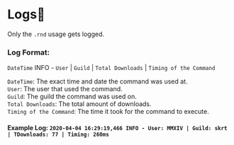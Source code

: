 # Logs💾
Only the `.rnd` usage gets logged.  
### Log Format:  
`DateTime` INFO - `User` | `Guild` | `Total Downloads` | `Timing of the Command`  


`DateTime`: The exact time and date the command was used at.  
`User`: The user that used the command.  
`Guild`: The guild the command was used on.  
`Total Downloads`: The total amount of downloads.  
`Timing of the Command`: The time it took for the command to execute.  

#### Example Log: `2020-04-04 16:29:19,466 INFO - User: MMXIV | Guild: skrt | TDownloads: 77 | Timing: 260ms`
